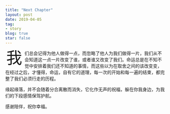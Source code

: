 ```yaml
---
title: "Next Chapter"
layout: post
date: 2019-04-05
tag:
- story
blog: true
star: false
---
```

<style>
.wrapper-hero {
width: 112%;
margin-left: -6%;
}

.fl {
float: left;
font-size: 50px;
line-height: 50px;
padding-top: 0;
padding-right: 8px;
padding-left: 3px;
}
</style>

<span class="fl">我</span>们总会记得为他人做得一点，而忽略了他人为我们做得一片，我们从不会知道这一点一片改变了谁，或者谁又改变了我们。命运总是在不知不觉中安排着我们还不知道的事情，而这些以为在取舍之间的该改变变，在经过之后，才懂得，命运，自有它的道理，每一次的开始和每一遍的结束，都完整了我们必须行走的历程。

缘起缘落，并不会随着分合离散而消失，它化作无声的祝福，躲在你我身边，为我们的下段感情保驾护航。

感谢陪伴，祝你幸福。
